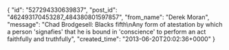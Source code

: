  {
   "id": "527294330639837",
   "post_id": "462493170453287_484380801597857",
   "from_name": "Derek Moran",
   "message": "Chad Brodgesell: Blacks fifth\nAny form of atestation by which a person 'signafies' that he is bound in 'conscience' to perform an act faithfully and truthfully",
   "created_time": "2013-06-20T20:02:36+0000"
 }

